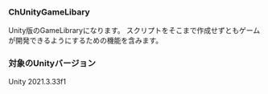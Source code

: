 ### ChUnityGameLibary

Unity版のGameLibraryになります。
スクリプトをそこまで作成せずともゲームが開発できるようにするための機能を含みます。

### 対象のUnityバージョン
Unity 2021.3.33f1

